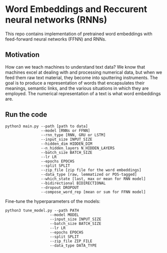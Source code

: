 # Word Embeddings and Reccurent neural networks (RNNs)

This repo contains implementation of pretrained word embeddings with feed-forward neural networks (FFNN) and RNNs. 

## Motivation 
How can we teach machines to understand text data? We know that machines excel at dealing with and processing numerical data, but when we feed them raw text material, they become into sputtering instruments. The goal is to produce a representation of words that encapsulates their meanings, semantic links, and the various situations in which they are employed. The numerical representation of a text is what word embeddings are.

## Run the code
```
python3 main.py --path [path to data]
                --model [RNNs or FFNN]
                --rnn_type [RNN, GRU or LSTM]
                --input_size INPUT_SIZE
                --hidden_dim HIDDEN_DIM
                --n_hidden_layers N_HIDDEN_LAYERS
                --batch_size BATCH_SIZE
                --lr LR
                --epochs EPOCHS
                --split SPLIT
                --zip_file [zip file for the word embeddings]
                --data_type [raw, lemmatized or POS-tagged]
                --which_state [last, max or mean for RNN model]
                --bidirectional BIDIRECTIONAL
                --dropout DROPOUT
                --compose_word_rep [mean or sum for FFNN model]
```
Fine-tune the hyperparameters of the models:

```
python3 tune_model.py --path PATH
                    --model MODEL
                    --input_size INPUT_SIZE
                    --batch_size BATCH_SIZE
                    --lr LR
                    --epochs EPOCHS
                    --split SPLIT
                    --zip_file ZIP_FILE
                    --data_type DATA_TYPE
```